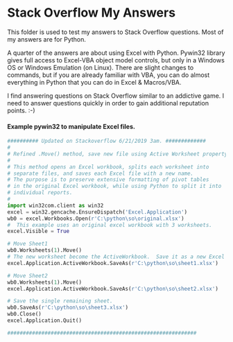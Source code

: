 # Stack Overflow My Answers

This folder is used to test my answers to Stack Overflow questions.  Most of my answers are for Python.

A quarter of the answers are about using Excel with Python.  Pywin32 library gives full access to Excel-VBA object model controls, but only in a Windows OS or Windows Emulation (on Linux).  There are slight changes to commands, but if you are already familiar with VBA, you can do almost everything in Python that you can do in Excel & Macros/VBA.  

I find answering questions on Stack Overflow similar to an addictive game.  I need to answer questions quickly in order to gain additional reputation points. :-)

#### Example pywin32 to manipulate Excel files.  

```python
########## Updated on Stackoverflow 6/21/2019 3am. #############  
#
# Refined .Move() method, save new file using Active Worksheet property.
#
# This method opens an Excel workbook, splits each worksheet into
# separate files, and saves each Excel file with a new name.  
# The purpose is to preserve extensive formatting of pivot tables 
# in the original Excel workbook, while using Python to split it into
# individual reports.
#
import win32com.client as win32
excel = win32.gencache.EnsureDispatch('Excel.Application')
wb0 = excel.Workbooks.Open(r'C:\python\so\original.xlsx')
#  This example uses an original excel workbook with 3 worksheets.
excel.Visible = True

# Move Sheet1
wb0.Worksheets(1).Move()
# The new worksheet become the ActiveWorkbook.  Save it as a new Excel file.
excel.Application.ActiveWorkbook.SaveAs(r'C:\python\so\sheet1.xlsx')

# Move Sheet2
wb0.Worksheets(1).Move()
excel.Application.ActiveWorkbook.SaveAs(r'C:\python\so\sheet2.xlsx')  

# Save the single remaining sheet.
wb0.SaveAs(r'C:\python\so\sheet3.xlsx')
wb0.Close()
excel.Application.Quit()

#############################################################  
```
